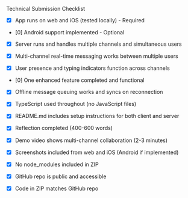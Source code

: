 Technical Submission Checklist

- [x] App runs on web and iOS (tested locally) - Required

- [0] Android support implemented - Optional

- [x] Server runs and handles multiple channels and simultaneous users

- [x] Multi-channel real-time messaging works between multiple users

- [x] User presence and typing indicators function across channels

- [0] One enhanced feature completed and functional

- [x] Offline message queuing works and syncs on reconnection

- [x] TypeScript used throughout (no JavaScript files)

- [x] README.md includes setup instructions for both client and server

- [x] Reflection completed (400-600 words)

- [x] Demo video shows multi-channel collaboration (2-3 minutes)

- [x] Screenshots included from web and iOS (Android if implemented)

- [x] No node_modules included in ZIP

- [x] GitHub repo is public and accessible

- [x] Code in ZIP matches GitHub repo
